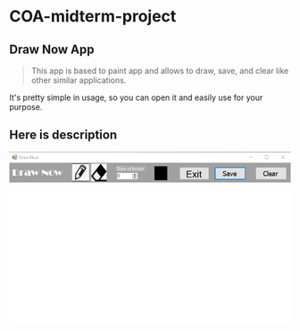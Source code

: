 # COA-midterm-project

## Draw Now App

> This app is based to paint app and allows to draw, save, and clear like other similar applications. 

It's pretty simple in usage, so you can open it and easily use for your purpose.

## Here is description
![This is an image](images/appLook.png)
